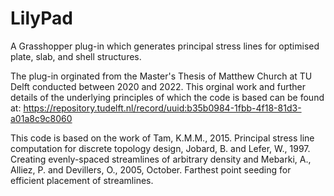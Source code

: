# LilyPad
A Grasshopper plug-in which generates principal stress lines for optimised plate, slab, and shell structures.

The plug-in orginated from the Master's Thesis of Matthew Church at TU Delft conducted between 2020 and 2022. This orginal work and further details of the underlying principles of which the code is based can be found at: https://repository.tudelft.nl/record/uuid:b35b0984-1fbb-4f18-81d3-a01a8c9c8060

This code is based on the work of Tam, K.M.M., 2015. Principal stress line computation for discrete topology design, Jobard, B. and Lefer, W., 1997. Creating evenly-spaced streamlines of arbitrary density and Mebarki, A., Alliez, P. and Devillers, O., 2005, October. Farthest point seeding for efficient placement of streamlines.


